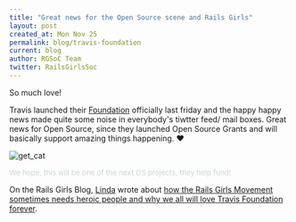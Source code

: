```yaml
---
title: "Great news for the Open Source scene and Rails Girls"
layout: post
created_at: Mon Nov 25
permalink: blog/travis-foundation
current: blog
author: RGSoC Team
twitter: RailsGirlsSoc
---
```


So much love! 

Travis launched their [Foundation](http://foundation.travis-ci.org) officially last friday and the happy happy news made quite some noise in everybody's tiwtter feed/ mail boxes. Great news for Open Source, since they launched Open Source Grants and will basically support amazing things happening. &hearts;

![get_cat](https://f.cloud.github.com/assets/1711357/1613442/45d34646-55d9-11e3-8fcd-3f0f31c0af23.gif)
<div align="left"><font size="2px"><font color="#CAD4D4">We hope, this will be one of the next OS projects, they help fund!</font></font></div>


On the Rails Girls Blog, [Linda](twitter.com/lindaliukas) wrote about [how the Rails Girls Movement sometimes needs heroic people and why we all will love Travis Foundation forever](http://blog.railsgirls.com/post/56429177963/rails-girls).



